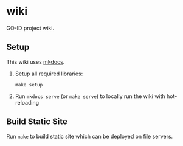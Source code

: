 # wiki

GO-ID project wiki.

## Setup

This wiki uses [mkdocs](https://www.mkdocs.org/).

1. Setup all required libraries:

    ```
    make setup
    ```

2. Run `mkdocs serve` (or `make serve`) to locally run the wiki with hot-reloading


## Build Static Site

Run `make` to build static site which can be deployed on file servers.

